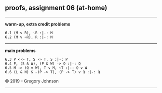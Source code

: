 ## proofs, assignment 06 (at-home)

---

**warm-up, extra credit problems**

~~~{.ProofChecker .JohnsonSL options="fonts tabindent render" guides="fitch" points="1" late-credit="1"}
6.1 (M v R), ~R :|-: M 
6.2 (M v ~R), R :|-: M
~~~

---

**main problems**

~~~{.ProofChecker .JohnsonSL options="fonts tabindent render" guides="fitch" points="25" late-credit="20"}
6.3 P <-> T, S -> T, S :|-: P 
6.4 P, (S & W), (P & W) -> Q :|-: Q
6.5 M -> (Q v W), T v M, ~T :|-: Q v W
6.6 (L & N) & ~(P -> T), (P -> T) v Q :|-: Q 
~~~


<p>&copy; 2019 - <script>document.write(new Date().getFullYear())</script> Gregory Johnson</p>

---

